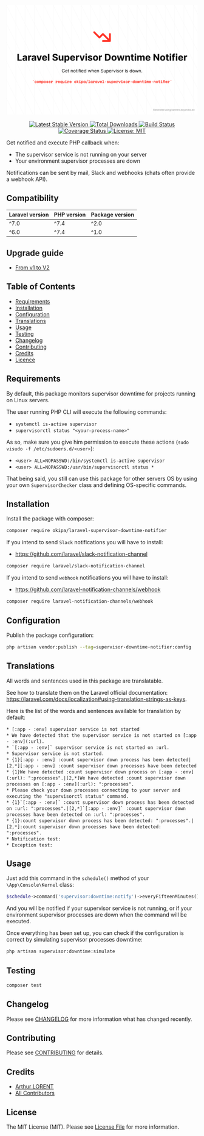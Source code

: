 ![Laravel Supervisor Downtime Notifier](/docs/laravel-supervisor-downtime-notifier.png)
<p align="center">
    <a href="https://github.com/Okipa/laravel-supervisor-downtime-notifier/releases" title="Latest Stable Version">
        <img src="https://img.shields.io/github/release/Okipa/laravel-supervisor-downtime-notifier.svg?style=flat-square" alt="Latest Stable Version">
    </a>
    <a href="https://packagist.org/packages/Okipa/laravel-supervisor-downtime-notifier" title="Total Downloads">
        <img src="https://img.shields.io/packagist/dt/okipa/laravel-supervisor-downtime-notifier.svg?style=flat-square" alt="Total Downloads">
    </a>
    <a href="https://github.com/Okipa/laravel-supervisor-downtime-notifier/actions" title="Build Status">
        <img src="https://github.com/Okipa/laravel-supervisor-downtime-notifier/workflows/CI/badge.svg" alt="Build Status">
    </a>
    <a href="https://coveralls.io/github/Okipa/laravel-supervisor-downtime-notifier?branch=master" title="Coverage Status">
        <img src="https://coveralls.io/repos/github/Okipa/laravel-supervisor-downtime-notifier/badge.svg?branch=master" alt="Coverage Status">
    </a>
    <a href="https://img.shields.io/badge/License-MIT-blue.svg" title="License: MIT">
        <img src="https://img.shields.io/badge/License-MIT-blue.svg" alt="License: MIT">
    </a>
</p>

Get notified and execute PHP callback when:
* The supervisor service is not running on your server
* Your environment supervisor processes are down
  
Notifications can be sent by mail, Slack and webhooks (chats often provide a webhook API).

## Compatibility

| Laravel version | PHP version | Package version |
|---|---|---|
| ^7.0 | ^7.4 | ^2.0 |
| ^6.0 | ^7.4 | ^1.0 |

## Upgrade guide

* [From v1 to V2](/docs/upgrade-guides/from-v1-to-v2.md)

## Table of Contents
* [Requirements](#requirements)
* [Installation](#installation)
* [Configuration](#configuration)
* [Translations](#translations)
* [Usage](#usage)
* [Testing](#testing)
* [Changelog](#changelog)
* [Contributing](#contributing)
* [Credits](#credits)
* [Licence](#license)

## Requirements

By default, this package monitors supervisor downtime for projects running on Linux servers.

The user running PHP CLI will execute the following commands:

* `systemctl is-active supervisor`
* `supervisorctl status "<your-process-name>"`

As so, make sure you give him permission to execute these actions (`sudo visudo -f /etc/sudoers.d/<user>`):

* `<user> ALL=NOPASSWD:/bin/systemctl is-active supervisor`
* `<user> ALL=NOPASSWD:/usr/bin/supervisorctl status *`

That being said, you still can use this package for other servers OS by using your own `SupervisorChecker` class and defining OS-specific commands.

## Installation

Install the package with composer:

```bash
composer require okipa/laravel-supervisor-downtime-notifier
```

If you intend to send `Slack` notifications you will have to install:

* https://github.com/laravel/slack-notification-channel

```bash
composer require laravel/slack-notification-channel
```

If you intend to send `webhook` notifications you will have to install:

* https://github.com/laravel-notification-channels/webhook

```bash
composer require laravel-notification-channels/webhook
```

## Configuration
  
Publish the package configuration: 

```bash
php artisan vendor:publish --tag=supervisor-downtime-notifier:config
```

## Translations

All words and sentences used in this package are translatable.

See how to translate them on the Laravel official documentation: https://laravel.com/docs/localization#using-translation-strings-as-keys.

Here is the list of the words and sentences available for translation by default:

```text
* [:app - :env] supervisor service is not started
* We have detected that the supervisor service is not started on [:app - :env](:url).
* `[:app - :env]` supervisor service is not started on :url.
* Supervisor service is not started.
* {1}[:app - :env] :count supervisor down process has been detected|[2,*][:app - :env] :count supervisor down processes have been detected
* {1}We have detected :count supervisor down process on [:app - :env](:url): ":processes".|[2,*]We have detected :count supervisor down processes on [:app - :env](:url): ":processes".
* Please check your down processes connecting to your server and executing the "supervisorctl status" command.
* {1}`[:app - :env]` :count supervisor down process has been detected on :url: ":processes".|[2,*]`[:app - :env]` :count supervisor down processes have been detected on :url: ":processes".
* {1}:count supervisor down process has been detected: ":processes".|[2,*]:count supervisor down processes have been detected: ":processes".
* Notification test:
* Exception test:
```

## Usage

Just add this command in the `schedule()` method of your `\App\Console\Kernel` class:

```php
$schedule->command('supervisor:downtime:notify')->everyFifteenMinutes();
```

And you will be notified if your supervisor service is not running, or if your environment supervisor processes are down when the command will be executed.

Once everything has been set up, you can check if the configuration is correct by simulating supervisor processes downtime:

```bash
php artisan supervisor:downtime:simulate
```

## Testing

```bash
composer test
```

## Changelog

Please see [CHANGELOG](CHANGELOG.md) for more information what has changed recently.

## Contributing

Please see [CONTRIBUTING](CONTRIBUTING.md) for details.

## Credits

* [Arthur LORENT](https://github.com/okipa)
* [All Contributors](../../contributors)

## License

The MIT License (MIT). Please see [License File](LICENSE.md) for more information.
